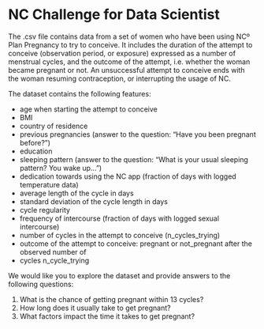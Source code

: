 # NC Challenge for Data Scientist

The .csv file contains data from a set of women who have been using NCº Plan Pregnancy to try to conceive. It includes the duration of the attempt to conceive (observation period, or exposure) expressed as a number of menstrual cycles, and the outcome of the attempt, i.e. whether the woman became pregnant or not. An unsuccessful attempt to conceive ends with the woman resuming contraception, or interrupting the usage of NC.

The dataset contains the following features:

- age when starting the attempt to conceive
- BMI
- country of residence
- previous pregnancies (answer to the question: “Have you been pregnant before?”)
- education
- sleeping pattern (answer to the question: “What is your usual sleeping pattern? You wake up...”)
- dedication towards using the NC app (fraction of days with logged temperature data)
- average length of the cycle in days
- standard deviation of the cycle length in days
- cycle regularity
- frequency of intercourse (fraction of days with logged sexual intercourse)
- number of cycles in the attempt to conceive (n_cycles_trying)
- outcome of the attempt to conceive: pregnant or not_pregnant after the observed number of
- cycles n_cycle_trying

We would like you to explore the dataset and provide answers to the following questions:

1. What is the chance of getting pregnant within 13 cycles?
2. How long does it usually take to get pregnant?
3. What factors impact the time it takes to get pregnant?
